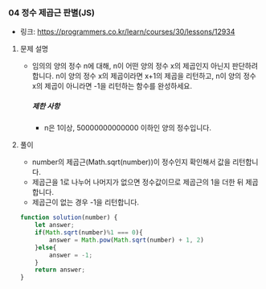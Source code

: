### 04 정수 제곱근 판별(JS)

* 링크: https://programmers.co.kr/learn/courses/30/lessons/12934

1. 문제 설명

   * 임의의 양의 정수 n에 대해, n이 어떤 양의 정수 x의 제곱인지 아닌지 판단하려 합니다.
     n이 양의 정수 x의 제곱이라면 x+1의 제곱을 리턴하고, n이 양의 정수 x의 제곱이 아니라면 -1을 리턴하는 함수를 완성하세요.

     ##### 제한 사항

     - n은 1이상, 50000000000000 이하인 양의 정수입니다.

2. 풀이

   * number의 제곱근(Math.sqrt(number))이 정수인지 확인해서 값을 리턴합니다.
   * 제곱근을 1로 나누어 나머지가 없으면 정수값이므로 제곱근의 1을 더한 뒤 제곱합니다.
   * 제곱근이 없는 경우 -1을 리턴합니다.

   ```js
   function solution(number) {
       let answer;
       if(Math.sqrt(number)%1 === 0){
           answer = Math.pow(Math.sqrt(number) + 1, 2)
       }else{
           answer = -1;
       }
       return answer;
   }
   ```

   